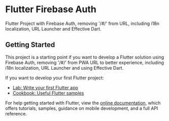 # Flutter Firebase Auth

Flutter Project with Firebase Auth, removing '/#/' from URL, including i18n localization, URL Launcher and Effective Dart.


## Getting Started

This project is a starting point if you want to develop a Flutter solution using Firebase Auth, removing '/#/' from PWA URL to better experience, including i18n localization, URL Launcher and using Effective Dart.

If you want to develop your first Flutter project:

- [Lab: Write your first Flutter app](https://flutter.dev/docs/get-started/codelab)
- [Cookbook: Useful Flutter samples](https://flutter.dev/docs/cookbook)

For help getting started with Flutter, view the 
[online documentation](https://flutter.dev/docs), which offers tutorials,
samples, guidance on mobile development, and a full API reference.
